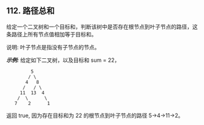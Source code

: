 ##  112. 路径总和

给定一个二叉树和一个目标和，判断该树中是否存在根节点到叶子节点的路径，这条路径上所有节点值相加等于目标和。

说明: 叶子节点是指没有子节点的节点。

***示例:***
给定如下二叉树，以及目标和 sum = 22，
```
         5
        / \
       4   8
      /   / \
     11  13  4
    /  \      \
   7    2      1
```
返回 true, 因为存在目标和为 22 的根节点到叶子节点的路径 5->4->11->2。
